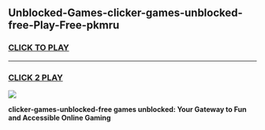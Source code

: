 
## Unblocked-Games-clicker-games-unblocked-free-Play-Free-pkmru
<h3>
<a href="https://premium76.site?title=clicker-games-unblocked-free&ref=18A">CLICK TO PLAY</a></h3>
<hr>

<h3>
<a href="https://premium76.site?title=clicker-games-unblocked-free&ref=18A">CLICK 2 PLAY</a>
  
</h3>

<a href="https://premium76.site?title=clicker-games-unblocked-free&ref=18A"><img src="https://clearcache.store/games.png"></a>


**clicker-games-unblocked-free games unblocked: Your Gateway to Fun and Accessible Online Gaming**
